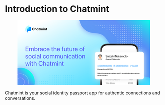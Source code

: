# Introduction to Chatmint

<figure><img src=".gitbook/assets/feature graphic v1.jpg" alt=""><figcaption></figcaption></figure>

Chatmint is your social identity passport app for authentic connections and conversations.
